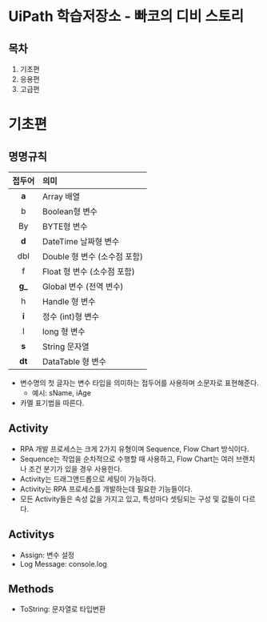 # UiPath 학습저장소 - 빠코의 디비 스토리
## 목차
1. 기초편
2. 응용편
3. 고급편

# 기초편
## 명명규칙
|접두어|의미|
|:---:|:---|
|**a**|Array 배열|
|b|Boolean형 변수|
|By|BYTE형 변수|
|**d**|DateTime 날짜형 변수|
|dbl|Double 형 변수 (소수점 포함)|
|f|Float 형 변수 (소수점 포함)|
|**g_**|Global 변수 (전역 변수)|
|h|Handle 형 변수|
|**i**|정수 (int)형 변수|
|l|long 형 변수|
|**s**|String 문자열|
|**dt**|DataTable 형 변수|
- 변수명의 첫 글자는 변수 타입을 의미하는 접두어를 사용하며 소문자로 표현해준다.
    - 예시: sName, iAge
- 카멜 표기법을 따른다.

## Activity
- RPA 개발 프로세스는 크게 2가지 유형이며 Sequence, Flow Chart 방식이다.
- Sequence는 작업을 순차적으로 수행할 때 사용하고, Flow Chart는 여러 브랜치나 조건 분기가 있을 경우 사용한다.
- Activity는 드래그앤드롭으로 세팅이 가능하다.
- Activity는 RPA 프로세스를 개발하는데 필요한 기능들이다.
- 모든 Activity들은 속성 값을 가지고 있고, 특성마다 셋팅되는 구성 및 값들이 다르다.

## Activitys
- Assign: 변수 설정
- Log Message: console.log

## Methods
- ToString: 문자열로 타입변환